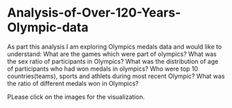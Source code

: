 # Analysis-of-Over-120-Years-Olympic-data
As part this analysis I am exploring Olympics medals data and would like to understand:
What are the games which were part  of olympics?
What was the sex ratio of participants in Olympics?
What was the distribution of age of participants who had won medals in olympics?
Who were top 10 countries(teams), sports and athlets during most recent Olympic?
What was the ratio of different medals won in Olympics?


PLease click on the images for the visualization.

